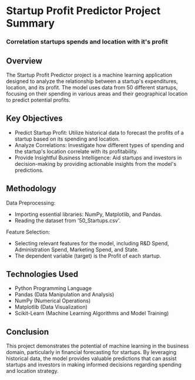<h1>Startup Profit Predictor Project Summary</h1>
<h3>Correlation startups spends and location with it's profit</h3>
<h2>Overview</h2>
    <p>
        The Startup Profit Predictor project is a machine learning application designed to analyze the relationship between a startup's expenditures, location, and its profit. The model uses data from 50 different startups, focusing on their spending in various areas and their geographical location to predict potential profits.
    </p>

  <h2>Key Objectives</h2>
    <ul>
        <li>Predict Startup Profit: Utilize historical data to forecast the profits of a startup based on its spending and location.</li>
        <li>Analyze Correlations: Investigate how different types of spending and the startup's location correlate with its profitability.</li>
        <li>Provide Insightful Business Intelligence: Aid startups and investors in decision-making by providing actionable insights from the model's predictions.</li>
    </ul>

  <h2>Methodology</h2>
    <p>Data Preprocessing:</p>
    <ul>
        <li>Importing essential libraries: NumPy, Matplotlib, and Pandas.</li>
        <li>Reading the dataset from '50_Startups.csv'.</li>
    </ul>
    <p>Feature Selection:</p>
    <ul>
        <li>Selecting relevant features for the model, including R&D Spend, Administration Spend, Marketing Spend, and State.</li>
        <li>The dependent variable (target) is the Profit of each startup.</li>
    </ul>

  <h2>Technologies Used</h2>
    <ul>
        <li>Python Programming Language</li>
        <li>Pandas (Data Manipulation and Analysis)</li>
        <li>NumPy (Numerical Operations)</li>
        <li>Matplotlib (Data Visualization)</li>
        <li>Scikit-Learn (Machine Learning Algorithms and Model Training)</li>
    </ul>

  <h2>Conclusion</h2>
  <p>
        This project demonstrates the potential of machine learning in the business domain, particularly in financial forecasting for startups. By leveraging historical data, the model provides valuable predictions that can assist startups and investors in making informed decisions regarding spending and location strategy.
    </p>
</body>
</html>
